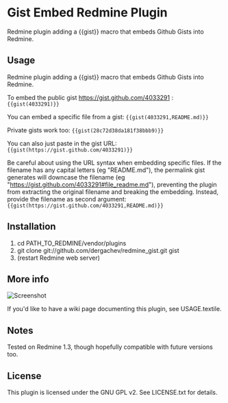 Gist Embed Redmine Plugin
=========================

Redmine plugin adding a {{gist}} macro that embeds Github Gists into Redmine.

Usage
-----

Redmine plugin adding a {{gist}} macro that embeds Github Gists into Redmine.

To embed the public gist https://gist.github.com/4033291 : `{{gist(4033291)}}` 

You can embed a specific file from a gist: `{{gist(4033291,README.md)}}`

Private gists work too: `{{gist(28c72d38da181f38bbb9)}}`

You can also just paste in the gist URL: `{{gist(https://gist.github.com/4033291)}}`

Be careful about using the URL syntax when embedding specific files. If the
filename has any capital letters (eg "README.md"), the permalink gist generates will downcase
the filename (eg "https://gist.github.com/4033291#file_readme.md"), preventing the plugin
from extracting the original filename and breaking the embedding. Instead,
provide the filename as second argument: `{{gist(https://gist.github.com/4033291,README.md)}}`

Installation
------------

1. cd PATH_TO_REDMINE/vendor/plugins 
2. git clone git://github.com/dergachev/redmine_gist.git gist
2. (restart Redmine web server)

More info
----------
![Screenshot](http://dl-web.dropbox.com/u/29440342/screenshots/Screen%20Shot%202012-11-09%20at%206.53.36%20PM.png)

If you'd like to have a wiki page documenting this plugin, see USAGE.textile.

Notes
-----

Tested on Redmine 1.3, though hopefully compatible with future versions too.

License
-------

This plugin is licensed under the GNU GPL v2.  See LICENSE.txt for details.
